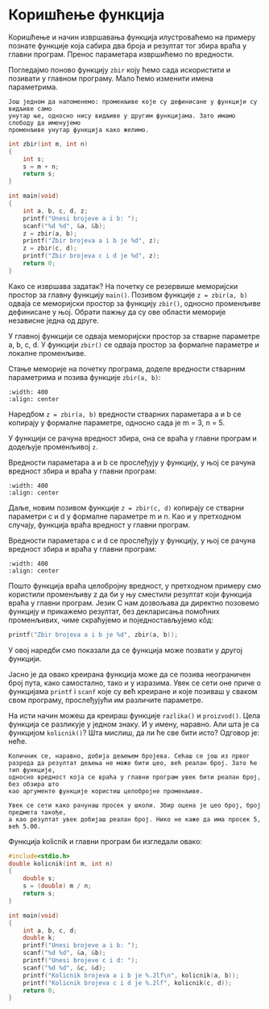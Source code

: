 # Коришћење функција

Коришћење и начин извршавања функција илустроваћемо на примеру познате функције која
сабира два броја и резултат тог збира враћа у главни програм. Пренос параметара
извршићемо по вредности.

Погледајмо поново функцију `zbir` коју ћемо сада искористити и позивати у главном
програму. Мало ћемо изменити имена параметрима.

```{infonote}
Још једном да напоменемо: променљиве које су дефинисане у функцији су видљиве само
унутар ње, односно нису видљиве у другим функцијама. Зато имамо слободу да именујемо
променљиве унутар функција како желимо.
```

```c
int zbir(int m, int n)
{
    int s;
    s = m + n;
    return s;
}

int main(void)
{
    int a, b, c, d, z;
    printf("Unesi brojeve a i b: ");
    scanf("%d %d", &a, &b);
    z = zbir(a, b);
    printf("Zbir brojeva a i b je %d", z);
    z = zbir(c, d);
    printf("Zbir brojeva c i d je %d", z);
    return 0;
}
```

Како се извршава задатак? На почетку се резервише меморијски простор за главну функцију
`main()`. Позивом функције `z = zbir(a, b)` одваја се меморијски простор за функцију `zbir()`,
односно променљиве дефинисане у њој. Обрати пажњу да су ове области меморије независне
једна од друге.

У главној функцији се одваја меморијски простор за стварне параметре a, b, c, d. У
функцији `zbir()` се одваја простор за формалне параметре и локалне променљиве.

Стање меморије на почетку програма, доделе вредности стварним параметрима и позива
функције `zbir(a, b)`:

```{image} images/Picture3.png
:width: 400
:align: center
```

Наредбом `z = zbir(a, b)` вредности стварних параметара а и b се копирају у формалне
параметре, односно сада је m = 3, n = 5.

У функцији се рачуна вредност збира, она се враћа у главни програм и додељује
променљивој `z`.

Вредности параметара а и b се прослеђују у функцију, у њој се рачуна вредност збира
и враћа у главни програм:

```{image} images/Picture4.png
:width: 400
:align: center
```

Даље, новим позивом функције `z = zbir(c, d)` копирају се стварни параметри c и d у
формалне параметре m и n. Као и у претходном случају, функција враћа вредност у
главни програм.

Вредности параметара c и d се прослеђују у функцију, у њој се рачуна вредност збира
и враћа у главни програм:

```{image} images/Picture5.png
:width: 400
:align: center
```

Пошто функција враћа целобројну вредност, у претходном примеру смо користили
променљиву z да би у њу сместили резултат који функција враћа у главни програм. Језик
С нам дозвољава да директно позовемо функцију и прикажемо резултат, без декларисања
помоћних променљивих, чиме скраћујемо и поједностављујемо кôд:

```c
printf("Zbir brojeva a i b je %d", zbir(a, b));
```

У овој наредби смо показали да се функција може позвати у другој функцији.

Јасно је да овако креирана функција може да се позива неограничен број пута, како
самостално, тако и у изразима. Увек се сети оне приче о функцијама `printf` i `scanf`
које су већ креиране и које позиваш у сваком свом програму, прослеђујући им различите
параметре.

На исти начин можеш да креираш функције `razlika()` и `proizvod()`. Цела функција се
разликује у једном знаку. И у имену, наравно. Али шта је са функцијом `kolicnik()`?
Шта мислиш, да ли ће све бити исто? Одговор је: неће.

```{infonote}
Количник се, наравно, добија дељењем бројева. Сећаш се још из првог
разреда да резултат дељења не може бити цео, већ реалан број. Зато ће тип функције,
односно вредност која се враћа у главни програм увек бити реалан број, без обзира што
као аргументе функције користиш целобројне променљиве.

Увек се сети како рачунаш просек у школи. Збир оцена је цео број, број предмета такође,
а као резултат увек добијаш реалан број. Нико не каже да има просек 5, већ 5.00.
```

Функција kolicnik и главни програм би изгледали овако:

```c
#include<stdio.h>
double kolicnik(int m, int n)
{
    double s;
    s = (double) m / n;
    return s;
}

int main(void)
{
    int a, b, c, d;
    double k;
    printf("Unesi brojeve a i b: ");
    scanf("%d %d", &a, &b);
    printf("Unesi brojeve c i d: ");
    scanf("%d %d", &c, &d);
    printf("Kolicnik brojeva a i b je %.2lf\n", kolicnik(a, b));
    printf("Kolicnik brojeva c i d je %.2lf", kolicnik(c, d));
    return 0;
}
```



